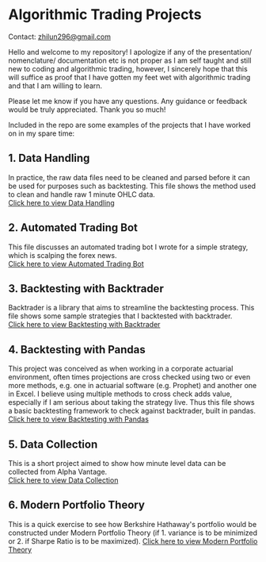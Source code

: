 # Algorithmic Trading Projects
Contact: zhilun296@gmail.com  

Hello and welcome to my repository! I apologize if any of the presentation/ nomenclature/ documentation etc is not proper as I am self taught and still new to coding and algorithmic trading, however, I sincerely hope that this will suffice as proof that I have gotten my feet wet with algorithmic trading and that I am willing to learn.  

Please let me know if you have any questions. Any guidance or feedback would be truly appreciated. Thank you so much!  


Included in the repo are some examples of the projects that I have worked on in my spare time:

## 1. Data Handling
In practice, the raw data files need to be cleaned and parsed before it can be used for purposes such as backtesting. This file shows the method used to clean and handle raw 1 minute OHLC data.  
[Click here to view Data Handling](https://github.com/zhiluntan/algotrading/tree/master/Data%20Handling)

## 2. Automated Trading Bot
This file discusses an automated trading bot I wrote for a simple strategy, which is scalping the forex news.  
[Click here to view Automated Trading Bot](https://github.com/zhiluntan/algotrading/tree/master/Automated%20Trading%20Bot)

## 3. Backtesting with Backtrader
Backtrader is a library that aims to streamline the backtesting process. This file shows some sample strategies that I backtested with backtrader.  
[Click here to view Backtesting with Backtrader](https://github.com/zhiluntan/algotrading/tree/master/Backtest%20(Backtrader))

## 4. Backtesting with Pandas
This project was conceived as when working in a corporate actuarial environment, often times projections are cross checked using two or even more methods, e.g. one in actuarial software (e.g. Prophet) and another one in Excel. I believe using multiple methods to cross check adds value, especially if I am serious about taking the strategy live. Thus this file shows a basic backtesting framework to check against backtrader, built in pandas.  
[Click here to view Backtesting with Pandas](https://github.com/zhiluntan/algotrading/tree/master/Backtest%20(Pandas))

## 5. Data Collection
This is a short project aimed to show how minute level data can be collected from Alpha Vantage.  
[Click here to view Data Collection](https://github.com/zhiluntan/algotrading/tree/master/Data%20Collection)

## 6. Modern Portfolio Theory
This is a quick exercise to see how Berkshire Hathaway's portfolio would be constructed under Modern Portfolio Theory (if 1. variance is to be minimized or 2. if Sharpe Ratio is to be maximized).
[Click here to view Modern Portfolio Theory](https://github.com/zhiluntan/algotrading/tree/master/Modern%20Portfolio%20Theory)

